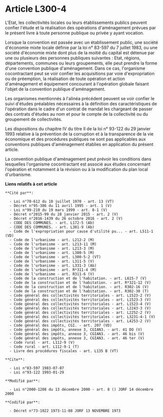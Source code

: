 # Article L300-4

L'Etat, les collectivités locales ou leurs établissements publics peuvent confier l'étude et la réalisation des opérations
d'aménagement prévues par le présent livre à toute personne publique ou privée y ayant vocation.

Lorsque la convention est passée avec un établissement public, une société d'économie mixte locale définie par la loi n°
83-597 du 7 juillet 1983, ou une société d'économie mixte dont plus de la moitié du capital est détenue par une ou plusieurs
des personnes publiques suivantes : Etat, régions, départements, communes ou leurs groupements, elle peut prendre la forme
d'une convention publique d'aménagement. Dans ce cas, l'organisme cocontractant peut se voir confier les acquisitions par
voie d'expropriation ou de préemption, la réalisation de toute opération et action d'aménagement et équipement concourant à
l'opération globale faisant l'objet de la convention publique d'aménagement.

Les organismes mentionnés à l'alinéa précédent peuvent se voir confier le suivi d'études préalables nécessaires à la
définition des caractéristiques de l'opération dans le cadre d'un contrat de mandat les chargeant de passer des contrats
d'études au nom et pour le compte de la collectivité ou du groupement de collectivités.

Les dispositions du chapitre IV du titre II de la loi n° 93-122 du 29 janvier 1993 relative à la prévention de la corruption
et à la transparence de la vie économique et des procédures publiques ne sont pas applicables aux conventions publiques
d'aménagement établies en application du présent article.

La convention publique d'aménagement peut prévoir les conditions dans lesquelles l'organisme cocontractant est associé aux
études concernant l'opération et notamment à la révision ou à la modification du plan local d'urbanisme.

**Liens relatifs à cet article**

	**Cité par**:

	  - Loi n°70-612 du 10 juillet 1970 - art. 13 (VT)
	  - Décret n°95-386 du 11 avril 1995 - art. 1 (V)
	  - Loi n°99-210 du 19 mars 1999 - art. 8-1 (V)
	  - Décret n°2015-99 du 28 janvier 2015 - art. 2 (V)
	  - Décret n°2016-1439 du 26 octobre 2016 - art. 2 (V)
	  - CODE DES COMMUNES. - art. L172-5 (Ab)
	  - CODE DES COMMUNES. - art. L381-9 (Ab)
	  - Code de l'expropriation pour cause d'utilité pu... - art. L511-1 (VD)
	  - Code de l'urbanisme - art. L212-2 (M)
	  - Code de l'urbanisme - art. L213-11 (M)
	  - Code de l'urbanisme - art. L213-3 (M)
	  - Code de l'urbanisme - art. L300-5 (M)
	  - Code de l'urbanisme - art. L300-5-2 (VT)
	  - Code de l'urbanisme - art. L311-5 (V)
	  - Code de l'urbanisme - art. L331-3 (Ab)
	  - Code de l'urbanisme - art. R*311-4 (M)
	  - Code de l'urbanisme - art. R311-6 (V)
	  - Code de la construction et de l'habitation. - art. L615-7 (V)
	  - Code de la construction et de l'habitation. - art. R*321-12 (V)
	  - Code de la construction et de l'habitation. - art. R302-16 (V)
	  - Code de la construction et de l'habitation. - art. R302-30 (T)
	  - Code général des collectivités territoriales - art. L1523-2 (V)
	  - Code général des collectivités territoriales - art. L1523-3 (V)
	  - Code général des collectivités territoriales - art. L1523-4 (V)
	  - Code général des collectivités territoriales - art. L2243-3 (V)
	  - Code général des collectivités territoriales - art. L2252-2 (V)
	  - Code général des collectivités territoriales - art. L3231-4-1 (V)
	  - Code général des collectivités territoriales - art. L4253-2 (V)
	  - Code général des impôts, CGI. - art. 207 (VD)
	  - Code général des impôts, annexe 3, CGIAN3. - art. 41 DO (V)
	  - Code général des impôts, annexe 3, CGIAN3. - art. 46 bis (V)
	  - Code général des impôts, annexe 3, CGIAN3. - art. 46 ter (V)
	  - Code rural - art. L112-9 (V)
	  - Code rural - art. L112-9-1 (T)
	  - Livre des procédures fiscales - art. L135 B (VT)

	**Cite**:

	  - Loi n°83-597 1983-07-07
	  - Loi n°93-122 1993-01-29

	**Modifié par**:

	  - Loi n°2000-1208 du 13 décembre 2000 - art. 8 () JORF 14 décembre 2000

	**Codifié par**:

	  - Décret n°73-1022 1973-11-08 JORF 13 NOVEMBRE 1973
